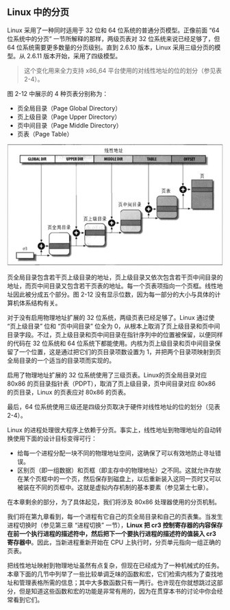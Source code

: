 ## Linux 中的分页

Linux 采用了一种同时适用于 32 位和 64 位系统的普通分页模型。正像前面 “64 位系统中的分页” 一节所解释的那样，两级页表对 32 位系统来说已经足够了，但 64 位系统需要更多数量的分页级别。直到 2.6.10 版本，Linux 采用三级分页的模型。从 2.6.11 版本开始，采用了四级模型。

> 这个变化用来全力支持 x86_64 平台使用的对线性地址的位的划分（参见表 2-4）。

图 2-12 中展示的 4 种页表分别称为：

- 页全局目录（Page Global Directory）
- 页上级目录（Page Upper Directory）
- 页中间目录（Page Middle Directory）
- 页表（Page Table）

![图 2-12：Linux 分页模式](../static/2_12.jpg)

页全局目录包含若干页上级目录的地址，页上级目录又依次包含若干页中间目录的地址，而页中间目录又包含若干页表的地址。每一个页表项指向一个页框。线性地址因此被分成五个部分。图 2-12 没有显示位数，因为每一部分的大小与具体的计算机体系结构有关。

对于没有启用物理地址扩展的 32 位系统，两级页表已经足够了。Linux 通过使 “页上级目录” 位和 “页中间目录” 位全为 0，从根本上取消了页上级目录和页中间目录字段。不过，页上级目录和页中间目录在指针序列中的位置被保留，以便同样的代码在 32 位系统和 64 位系统下都能使用。内核为页上级目录和页中间目录保留了一个位置，这是通过把它们的页目录项数设置为 1，并把两个目录项映射到页全局目录的一个适当的目录项而实现的。

启用了物理地址扩展的 32 位系统使用了三级页表。Linux的页全局目录对应 80x86 的页目录指针表（PDPT），取消了页上级目录，页中间目录对应 80x86 的页目录，Linux 的页表应对 80x86 的页表。

最后，64 位系统使用三级还是四级分页取决于硬件对线性地址的位的划分（见表 2-4）。

Linux 的进程处理很大程序上依赖于分页。事实上，线性地址到物理地址的自动转换使用下面的设计目标变得可行：
- 给每一个进程分配一块不同的物理地址空间，这确保了可以有效地防止寻址错误。
- 区别页（即一组数据）和页框（即主存中的物理地址）之不同。这就允许存放在某个页框中的一个页，然后保存到磁盘上，以后重新装入这同一页时又可以被装在不同的页框中。这就是虚拟内存机制的基本要素（参见第士七章）。

在本章剩余的部分，为了具体起见，我们将涉及 80x86 处理器使用的分页机制。

我们将在第九章看到，每一个进程有它自己的页全局目录和自己的页表集。当发生进程切换时（参见第三章 “进程切换” 一节），**Linux 把 cr3 控制寄存器的内容保存在前一个执行进程的描述符中，然后把下一个要执行进程的描述符的值装入 cr3 寄存器中**。因此，当新进程重新开始在 CPU 上执行时，分页单元指向一组正确的页表。

把线性地址映射到物理地址虽然有点复杂，但现在已经成为了一种机械式的任务。本章下面的几节中列举了一些比较单调乏味的函数和宏，它们检索内核为了查找地址和管理表格所需的信息；其中大多数函数只有一两行。也许现在你就想跳过这部分，但是知道这些函数和宏的功能是非常有用的，因为在贯穿本书的讨论中你会经常看到它们。

